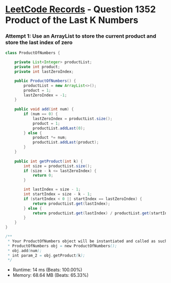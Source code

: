 # [LeetCode Records](../../README.md) - Question 1352 Product of the Last K Numbers

### Attempt 1: Use an ArrayList to store the current product and store the last index of zero
```java
class ProductOfNumbers {

    private List<Integer> productList;
    private int product;
    private int lastZeroIndex;

    public ProductOfNumbers() {
        productList = new ArrayList<>();
        product = 1;
        lastZeroIndex = -1;
    }
    
    public void add(int num) {
        if (num == 0) {
            lastZeroIndex = productList.size();
            product = 1;
            productList.addLast(0);
        } else {
            product *= num;
            productList.addLast(product);
        }
    }
    
    public int getProduct(int k) {
        int size = productList.size();
        if (size - k <= lastZeroIndex) {
            return 0;
        }

        int lastIndex = size - 1;
        int startIndex = size - k - 1;
        if (startIndex < 0 || startIndex == lastZeroIndex) {
            return productList.get(lastIndex);
        } else {
            return productList.get(lastIndex) / productList.get(startIndex);
        }
    }
}

/**
 * Your ProductOfNumbers object will be instantiated and called as such:
 * ProductOfNumbers obj = new ProductOfNumbers();
 * obj.add(num);
 * int param_2 = obj.getProduct(k);
 */
```
- Runtime: 14 ms (Beats: 100.00%)
- Memory: 68.64 MB (Beats: 65.33%)

<br>
